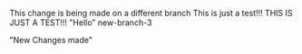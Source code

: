 
This change is being made on a different branch
This is just a test!!!
THIS IS JUST A TEST!!!
"Hello"
 new-branch-3

"New Changes made"

